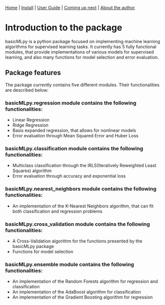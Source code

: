 [Home](https://henrysilvacs.github.io/basicMLpy/)  | [Install](https://henrysilvacs.github.io/basicMLpy/install) | [User Guide](https://henrysilvacs.github.io/basicMLpy/user_guide) | [Coming up next](https://henrysilvacs.github.io/basicMLpy/coming_up_next) | [About the author](https://henrysilvacs.github.io/basicMLpy/about)
# Introduction to the package
basicMLpy is a python package focused on implementing machine learning algorithms for supervised learning tasks. It currently has 5 fully functional modules, that provide implementations of various models for supervised learning, and also many functions for model selection and error evaluation.
## Package features
The package currently contains five different modules. Their functionalities are described below:


### basicMLpy.regression module contains the following functionalities:
* Linear Regression 
* Ridge Regression 
* Basis expanded regression, that allows for nonlinear models 
* Error evaluation through Mean Squared Error and Huber Loss


### basicMLpy.classification module contains the following functionalities:
* Multiclass classification through the IRLS(Iteratively Reweighted Least Squares) algorithm
* Error evaluation through accuracy and exponential loss


### basicMLpy.nearest_neighbors module contains the following functionalities:
* An implementation of the K-Nearest Neighbors algorithm, that can fit both classification and regression problems


### basicMLpy.cross_validation module contains the following functionalities:
* A Cross-Validation algorithm for the functions presented by the basicMLpy package
* Functions for model selection


### basicMLpy.ensemble module contains the following functionalities:
* An implementation of the Random Forests algorithm for regression and classification
* An implementation of the AdaBoost algorithm for classification
* An implementation of the Gradient Boosting algorithm for regression

  
